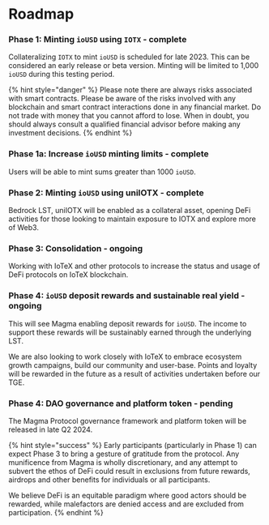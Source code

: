# Roadmap

### Phase 1: Minting `ioUSD` using `IOTX` - complete

Collateralizing `IOTX` to mint `ioUSD` is scheduled for late 2023. This can be considered an early release or beta version. Minting will be limited to 1,000 `ioUSD` during this testing period.

{% hint style="danger" %}
Please note there are always risks associated with smart contracts. Please be aware of the risks involved with any blockchain and smart contract interactions done in any financial market. Do not trade with money that you cannot afford to lose. When in doubt, you should always consult a qualified financial advisor before making any investment decisions.
{% endhint %}

### Phase 1a: Increase `ioUSD` minting limits - complete

Users will be able to mint sums greater than 1000 `ioUSD`.

### Phase 2: Minting `ioUSD` using uniIOTX - complete

Bedrock LST, uniIOTX will be enabled as a collateral asset, opening DeFi activities for those looking to maintain exposure to IOTX and explore more of Web3.

### Phase 3: Consolidation - ongoing

Working with IoTeX and other protocols to increase the status and usage of DeFi protocols on IoTeX blockchain.

### Phase 4: `ioUSD` deposit rewards and sustainable real yield - ongoing

This will see Magma enabling deposit rewards for `ioUSD`. The income to support these rewards will be sustainably earned through the underlying LST.

We are also looking to work closely with IoTeX to embrace ecosystem growth campaigns, build our community and user-base. Points and loyalty will be rewarded in the future as a result of activities undertaken before our TGE.

### Phase 4: DAO governance and platform token - pending

The Magma Protocol governance framework and platform token will be released in late Q2 2024.

{% hint style="success" %}
Early participants (particularly in Phase 1) can expect Phase 3 to bring a gesture of gratitude from the protocol. Any munificence from Magma is wholly discretionary, and any attempt to subvert the ethos of DeFi could result in exclusions from future rewards, airdrops and other benefits for individuals or all participants.

We believe DeFi is an equitable paradigm where good actors should be rewarded, while malefactors are denied access and are excluded from participation.
{% endhint %}

